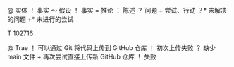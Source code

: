 @ 实体
    ！ 事实
    ～ 假设
        ！ 事实
            = 推论
    ： 陈述
    ？ 问题
        + 尝试、行动
            ？* 未解决的问题
                +* 未进行的尝试

T 102716

@ Trae
    ！ 可以通过 Git 将代码上传到 GitHub 仓库
    ！ 初次上传失败
         ？ 缺少 main 文件
             + 再次尝试直接上传新 GitHub 仓库
                  ！ 失败